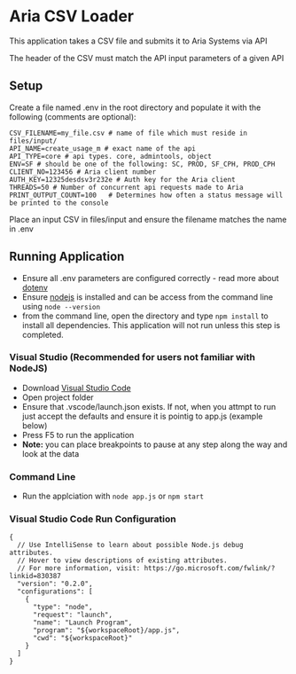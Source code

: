 # Aria CSV Loader
This application takes a CSV file and submits it to Aria Systems via API

The header of the CSV must match the API input parameters of a given API

## Setup
Create a file named .env in the root directory and populate it with the following (comments are optional):

```
CSV_FILENAME=my_file.csv # name of file which must reside in files/input/
API_NAME=create_usage_m # exact name of the api
API_TYPE=core # api types. core, admintools, object
ENV=SF # should be one of the following: SC, PROD, SF_CPH, PROD_CPH
CLIENT_NO=123456 # Aria client number
AUTH_KEY=12325desdsv3r232e # Auth key for the Aria client
THREADS=50 # Number of concurrent api requests made to Aria
PRINT_OUTPUT_COUNT=100   # Determines how often a status message will be printed to the console 
```

Place an input CSV in files/input and ensure the filename matches the name in .env

## Running Application
* Ensure all .env parameters are configured correctly - read more about [dotenv](https://github.com/motdotla/dotenv)
* Ensure [nodejs](https://nodejs.org/en/) is installed and can be access from the command line using `node --version`
* from the command line, open the directory and type `npm install` to install all dependencies. This application will not run unless this step is completed.

### Visual Studio (Recommended for users not familiar with NodeJS)
* Download [Visual Studio Code](https://code.visualstudio.com/)
* Open project folder
* Ensure that .vscode/launch.json exists. If not, when you attmpt to run just accept the defaults and ensure it is pointig to app.js (example below)
* Press F5 to run the application
* **Note:** you can place breakpoints to pause at any step along the way and look at the data

### Command Line
* Run the applciation with `node app.js` or `npm start`


### Visual Studio Code Run Configuration

```
{
  // Use IntelliSense to learn about possible Node.js debug attributes.
  // Hover to view descriptions of existing attributes.
  // For more information, visit: https://go.microsoft.com/fwlink/?linkid=830387
  "version": "0.2.0",
  "configurations": [
    {
      "type": "node",
      "request": "launch",
      "name": "Launch Program",
      "program": "${workspaceRoot}/app.js",
      "cwd": "${workspaceRoot}"
    }
  ]
}
```
